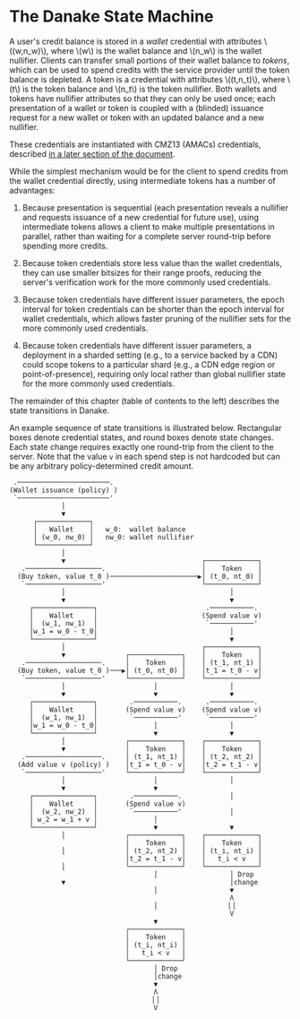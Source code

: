 # The Danake State Machine

A user's credit balance is stored in a *wallet* credential with
attributes \\((w,n_w)\\), where \\(w\\) is the wallet balance and
\\(n_w\\) is the wallet nullifier.  Clients can transfer small portions of
their wallet balance to *tokens*, which can be used to spend credits
with the service provider until the token balance is depleted.  A token
is a credential with attributes \\((t,n_t)\\), where \\(t\\) is the
token balance and \\(n_t\\) is the token nullifier.  Both wallets and
tokens have nullifier attributes so that they can only be used once;
each presentation of a wallet or token is coupled with a (blinded)
issuance request for a new wallet or token with an updated balance and a
new nullifier.

These credentials are instantiated with CMZ13 (AMACs) credentials, described
[in a later section of the document](./cmz13.md).

While the simplest mechanism would be for the client to spend credits from
the wallet credential directly, using intermediate tokens has a number
of advantages:

1.  Because presentation is sequential (each presentation reveals a
nullifier and requests issuance of a new credential for future use),
using intermediate tokens allows a client to make multiple presentations
in parallel, rather than waiting for a complete server round-trip before
spending more credits.

2.  Because token credentials store less value than the wallet
credentials, they can use smaller bitsizes for their range proofs,
reducing the server's verification work for the more commonly used
credentials.

3.  Because token credentials have different issuer parameters, the
epoch interval for token credentials can be shorter than the epoch
interval for wallet credentials, which allows faster pruning of the
nullifier sets for the more commonly used credentials.

4.  Because token credentials have different issuer parameters, a
deployment in a sharded setting (e.g., to a service backed by a CDN)
could scope tokens to a particular shard (e.g., a CDN edge region or
point-of-presence), requiring only local rather than global nullifier
state for the more commonly used credentials.

The remainder of this chapter (table of contents to the left) describes
the state transitions in Danake.

An example sequence of state transitions is illustrated below.
Rectangular boxes denote credential states, and round boxes denote state
changes.  Each state change requires exactly one round-trip from the
client to the server.  Note that the value `v` in each spend step is not
hardcoded but can be any arbitrary policy-determined credit amount.

```ascii
 .───────────────────────.
(Wallet issuance (policy) )
 `───────────────────────'
             │
             ▼
      ┌─────────────┐
      │   Wallet    │   w_0:  wallet balance
      │ (w_0, nw_0) │   nw_0: wallet nullifier
      └─────────────┘
             │
             ▼                                  ┌─────────────┐
   .───────────────────.                        │    Token    │
  (Buy token, value t_0 )──────────────────────▶│ (t_0, nt_0) │
   `───────────────────'                        └─────────────┘
             │                                         │
             ▼                                         ▼
     ┌───────────────┐                           .───────────.
     │    Wallet     │                          (Spend value v)
     │  (w_1, nw_1)  │                           `───────────'
     │w_1 = w_0 - t_0│                                 │
     └───────────────┘                                 ▼
             │                                  ┌─────────────┐
             ▼               ┌─────────────┐    │    Token    │
   .───────────────────.     │    Token    │    │ (t_1, nt_1) │
  (Buy token, value t_0 )───▶│ (t_0, nt_0) │    │t_1 = t_0 - v│
   `───────────────────'     └─────────────┘    └─────────────┘
             │                      │                  │
             ▼                      ▼                  ▼
     ┌───────────────┐        .───────────.      .───────────.
     │    Wallet     │       (Spend value v)    (Spend value v)
     │  (w_1, nw_1)  │        `───────────'      `───────────'
     │w_1 = w_0 - t_0│              │                  │
     └───────────────┘              ▼                  ▼
             │               ┌─────────────┐    ┌─────────────┐
             ▼               │    Token    │    │    Token    │
   .───────────────────.     │ (t_1, nt_1) │    │ (t_2, nt_2) │
  (Add value v (policy) )    │t_1 = t_0 - v│    │t_2 = t_1 - v│
   `───────────────────'     └─────────────┘    └─────────────┘
             │                      │                  │
             ▼                      ▼
     ┌───────────────┐        .───────────.            │
     │    Wallet     │       (Spend value v)
     │  (w_2, nw_2)  │        `───────────'            │
     │ w_2 = w_1 + v │              │
     └───────────────┘              ▼                  ▼
             │               ┌─────────────┐    ┌─────────────┐
                             │    Token    │    │    Token    │
             │               │ (t_2, nt_2) │    │ (t_i, nt_i) │
                             │t_2 = t_1 - v│    │   t_i < v   │
             │               └─────────────┘    └─────────────┘
                                    │                  │ Drop
             ▼                                         │change
                                    │                  ▼
                                                       Λ
                                    │                 ▕ ▏
                                                       V
                                    ▼
                             ┌─────────────┐
                             │    Token    │
                             │ (t_i, nt_i) │
                             │   t_i < v   │
                             └─────────────┘
                                    │ Drop
                                    │change
                                    ▼
                                    Λ
                                   ▕ ▏
                                    V
```
